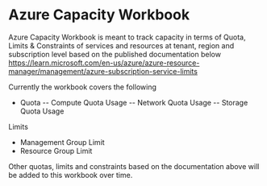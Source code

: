 # Azure Capacity Workbook
Azure Capacity Workbook is meant to track capacity in terms of Quota, Limits &amp; Constraints of services and resources at tenant, region and subscription level based on the published documentation below
https://learn.microsoft.com/en-us/azure/azure-resource-manager/management/azure-subscription-service-limits

Currently the workbook covers the following
- Quota
-- Compute Quota Usage
-- Network Quota Usage
-- Storage Quota Usage

Limits
- Management Group Limit
- Resource Group Limit

Other quotas, limits and constraints based on the documentation above will be added to this workbook over time.
